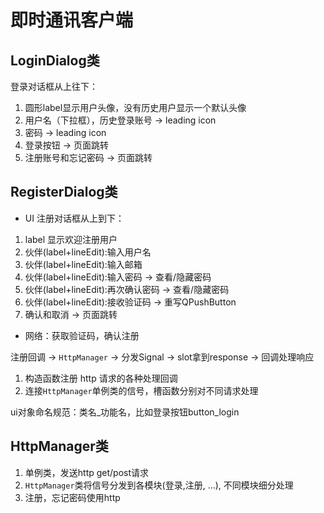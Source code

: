 # 即时通讯客户端

## LoginDialog类
登录对话框从上往下：
1. 圆形label显示用户头像，没有历史用户显示一个默认头像
2. 用户名（下拉框），历史登录账号           -> leading icon
3. 密码                                 -> leading icon     
4. 登录按钮                             -> 页面跳转
5. 注册账号和忘记密码                     -> 页面跳转

## RegisterDialog类
- UI
注册对话框从上到下：
1. label 显示欢迎注册用户
2. 伙伴(label+lineEdit):输入用户名
3. 伙伴(label+lineEdit):输入邮箱
4. 伙伴(label+lineEdit):输入密码        -> 查看/隐藏密码
5. 伙伴(label+lineEdit):再次确认密码    -> 查看/隐藏密码
6. 伙伴(label+lineEdit):接收验证码      -> 重写QPushButton
7. 确认和取消                           -> 页面跳转
- 网络：获取验证码，确认注册

注册回调 -> `HttpManager` -> 分发Signal -> slot拿到response -> 回调处理响应
1. 构造函数注册 http 请求的各种处理回调
2. 连接`HttpManager`单例类的信号，槽函数分别对不同请求处理

ui对象命名规范：类名_功能名，比如登录按钮button_login

## HttpManager类
1. 单例类，发送http get/post请求
2. `HttpManager`类将信号分发到各模块(登录,注册, ...), 不同模块细分处理
3. 注册，忘记密码使用http